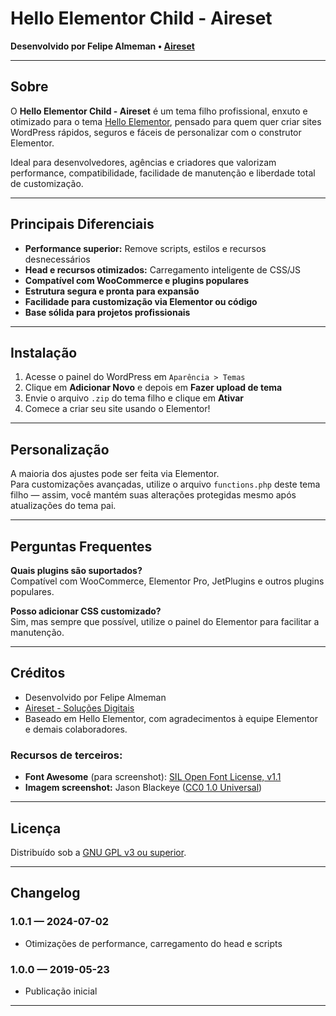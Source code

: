 # Hello Elementor Child - Aireset

**Desenvolvido por Felipe Almeman • [Aireset](https://aireset.com.br)**

---

## Sobre

O **Hello Elementor Child - Aireset** é um tema filho profissional, enxuto e otimizado para o tema [Hello Elementor](https://wordpress.org/themes/hello-elementor/), pensado para quem quer criar sites WordPress rápidos, seguros e fáceis de personalizar com o construtor Elementor.

Ideal para desenvolvedores, agências e criadores que valorizam performance, compatibilidade, facilidade de manutenção e liberdade total de customização.

---

## Principais Diferenciais

- **Performance superior:** Remove scripts, estilos e recursos desnecessários
- **Head e recursos otimizados:** Carregamento inteligente de CSS/JS
- **Compatível com WooCommerce e plugins populares**
- **Estrutura segura e pronta para expansão**
- **Facilidade para customização via Elementor ou código**
- **Base sólida para projetos profissionais**

---

## Instalação

1. Acesse o painel do WordPress em `Aparência > Temas`
2. Clique em **Adicionar Novo** e depois em **Fazer upload de tema**
3. Envie o arquivo `.zip` do tema filho e clique em **Ativar**
4. Comece a criar seu site usando o Elementor!

---

## Personalização

A maioria dos ajustes pode ser feita via Elementor.  
Para customizações avançadas, utilize o arquivo `functions.php` deste tema filho — assim, você mantém suas alterações protegidas mesmo após atualizações do tema pai.

---

## Perguntas Frequentes

**Quais plugins são suportados?**  
Compatível com WooCommerce, Elementor Pro, JetPlugins e outros plugins populares.

**Posso adicionar CSS customizado?**  
Sim, mas sempre que possível, utilize o painel do Elementor para facilitar a manutenção.

---

## Créditos

- Desenvolvido por Felipe Almeman  
- [Aireset - Soluções Digitais](https://aireset.com.br)
- Baseado em Hello Elementor, com agradecimentos à equipe Elementor e demais colaboradores.

### Recursos de terceiros:

- **Font Awesome** (para screenshot): [SIL Open Font License, v1.1](https://fontawesome.com/v4.7.0/)
- **Imagem screenshot:** Jason Blackeye ([CC0 1.0 Universal](https://stocksnap.io/photo/4B83RD7BV9))

---

## Licença

Distribuído sob a [GNU GPL v3 ou superior](https://www.gnu.org/licenses/gpl-3.0.html).

---

## Changelog

### 1.0.1 — 2024-07-02
- Otimizações de performance, carregamento do head e scripts

### 1.0.0 — 2019-05-23
- Publicação inicial

---
